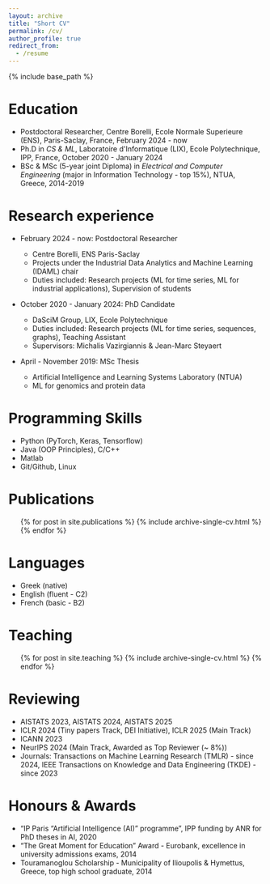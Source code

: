 ```yaml
---
layout: archive
title: "Short CV"
permalink: /cv/
author_profile: true
redirect_from:
  - /resume
---
```


{% include base_path %}

Education
======
* Postdoctoral Researcher, Centre Borelli, Ecole Normale Superieure (ENS), Paris-Saclay, France, February 2024 - now
* Ph.D in *CS & ML*, Laboratoire d'Informatique (LIX), Ecole Polytechnique, IPP, France, October 2020 - January 2024 
* BSc & MSc (5-year joint Diploma) in *Electrical and Computer Engineering* (major in Information Technology - top 15%), NTUA, Greece, 2014-2019

Research experience
======
* February 2024 - now: Postdoctoral Researcher
  * Centre Borelli, ENS Paris-Saclay
  * Projects under the Industrial Data Analytics and Machine Learning (IDAML) chair
  * Duties included: Research projects (ML for time series, ML for industrial applications), Supervision of students

* October 2020 - January 2024: PhD Candidate
  * DaSciM Group, LIX, Ecole Polytechnique
  * Duties included: Research projects (ML for time series, sequences, graphs), Teaching Assistant
  * Supervisors: Michalis Vazirgiannis & Jean-Marc Steyaert

* April - November 2019: MSc Thesis
  * Artificial Intelligence and Learning Systems Laboratory (NTUA)
  * ML for genomics and protein data

Programming Skills
======
* Python (PyTorch, Keras, Tensorflow)
* Java (OOP Principles), C/C++
* Matlab
* Git/Github, Linux

Publications
======
  <ul>{% for post in site.publications %}
    {% include archive-single-cv.html %}
  {% endfor %}</ul>

Languages 
======
* Greek (native)
* English (fluent - C2)
* French (basic - B2)

Teaching
======
  <ul>{% for post in site.teaching %}
    {% include archive-single-cv.html %}
  {% endfor %}</ul>

Reviewing
======
* AISTATS 2023, AISTATS 2024, AISTATS 2025
* ICLR 2024 (Tiny papers Track, DEI Initiative), ICLR 2025 (Main Track) 
* ICANN 2023
* NeurIPS 2024 (Main Track, Awarded as Top Reviewer (~ 8%))
* Journals: Transactions on Machine Learning Research (TMLR) - since 2024, IEEE Transactions on Knowledge and Data Engineering (TKDE) - since 2023

Honours & Awards
======
* “IP Paris “Artificial Intelligence (AI)” programme”,  IPP funding by ANR for PhD theses in AI, 2020
* “The Great Moment for Education” Award -  Eurobank, excellence in university admissions exams, 2014
* Touramanoglou Scholarship - Municipality of Ilioupolis & Hymettus, Greece, top high school graduate, 2014
